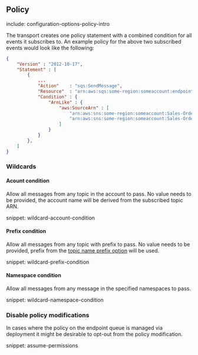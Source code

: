 ## Policy

include: configuration-options-policy-intro

The transport creates one policy statement with a combined condition for all events it subscribes to. An example policy for the above two subscribed events would look like the following:

```json
{
    "Version" : "2012-10-17",
    "Statement" : [
        {
            ...
            "Action"    : "sqs:SendMessage",
            "Resource"  : "arn:aws:sqs:some-region:someaccount:endpoint",
            "Condition" : {
                "ArnLike" : {
                    "aws:SourceArn" : [
                        "arn:aws:sns:some-region:someaccount:Sales-OrderAccepted",
                        "arn:aws:sns:some-region:someaccount:Sales-OrderPaid"
                    ]
                }
            }
        },
    ]
}
```

### Wildcards

#### Acount condition

Allow all messages from any topic in the account to pass. No value needs to be provided, the account name will be derived from the subscribed topic ARN.

snippet: wildcard-account-condition

#### Prefix condition

Allow all messages from any topic with prefix to pass. No value needs to be provided, prefix from the [topic name prefix option](#topicnameprefix) will be used.

snippet: wildcard-prefix-condition

#### Namespace condition

Allow all messages from any message in the specified namespaces to pass.

snippet: wildcard-namespace-condition

### Disable policy modifications

In cases where the policy on the endpoint queue is managed via deployment it might be desirable to opt-out from the policy modification.

snippet: assume-permissions